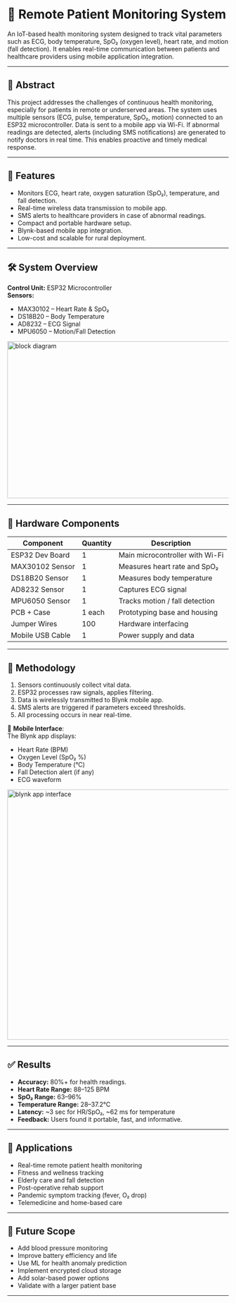 # 🏥 Remote Patient Monitoring System

An IoT-based health monitoring system designed to track vital parameters such as ECG, body temperature, SpO₂ (oxygen level), heart rate, and motion (fall detection). It enables real-time communication between patients and healthcare providers using mobile application integration.

---

## 🧠 Abstract

This project addresses the challenges of continuous health monitoring, especially for patients in remote or underserved areas. The system uses multiple sensors (ECG, pulse, temperature, SpO₂, motion) connected to an ESP32 microcontroller. Data is sent to a mobile app via Wi-Fi. If abnormal readings are detected, alerts (including SMS notifications) are generated to notify doctors in real time. This enables proactive and timely medical response.

---

## 🌟 Features

- Monitors ECG, heart rate, oxygen saturation (SpO₂), temperature, and fall detection.
- Real-time wireless data transmission to mobile app.
- SMS alerts to healthcare providers in case of abnormal readings.
- Compact and portable hardware setup.
- Blynk-based mobile app integration.
- Low-cost and scalable for rural deployment.

---

## 🛠️ System Overview

**Control Unit:** ESP32 Microcontroller  
**Sensors:**
- MAX30102 – Heart Rate & SpO₂
- DS18B20 – Body Temperature
- AD8232 – ECG Signal
- MPU6050 – Motion/Fall Detection

<img width="697" height="356" alt="block diagram" src="https://github.com/user-attachments/assets/888e8bdc-7125-4b10-941c-af1bc8595e03" />


---

## 🔩 Hardware Components

| Component            | Quantity | Description                        |
|----------------------|----------|------------------------------------|
| ESP32 Dev Board      | 1        | Main microcontroller with Wi-Fi    |
| MAX30102 Sensor      | 1        | Measures heart rate and SpO₂       |
| DS18B20 Sensor       | 1        | Measures body temperature          |
| AD8232 Sensor        | 1        | Captures ECG signal                |
| MPU6050 Sensor       | 1        | Tracks motion / fall detection     |
| PCB + Case           | 1 each   | Prototyping base and housing       |
| Jumper Wires         | 100      | Hardware interfacing               |
| Mobile USB Cable     | 1        | Power supply and data              |


---

## 🔄 Methodology

1. Sensors continuously collect vital data.
2. ESP32 processes raw signals, applies filtering.
3. Data is wirelessly transmitted to Blynk mobile app.
4. SMS alerts are triggered if parameters exceed thresholds.
5. All processing occurs in near real-time.

📱 **Mobile Interface**:  
The Blynk app displays:
- Heart Rate (BPM)
- Oxygen Level (SpO₂ %)
- Body Temperature (°C)
- Fall Detection alert (if any)
- ECG waveform
<img width="997" height="568" alt="blynk app interface" src="https://github.com/user-attachments/assets/54e09f84-e896-4448-9c45-d06e48d836d3" />


---

## ✅ Results

- **Accuracy:** 80%+ for health readings.
- **Heart Rate Range:** 88–125 BPM  
- **SpO₂ Range:** 63–96%  
- **Temperature Range:** 28–37.2°C  
- **Latency:** ~3 sec for HR/SpO₂, ~62 ms for temperature  
- **Feedback:** Users found it portable, fast, and informative.

---

## 🚀 Applications

- Real-time remote patient health monitoring
- Fitness and wellness tracking
- Elderly care and fall detection
- Post-operative rehab support
- Pandemic symptom tracking (fever, O₂ drop)
- Telemedicine and home-based care

---

## 🔮 Future Scope

- Add blood pressure monitoring
- Improve battery efficiency and life
- Use ML for health anomaly prediction
- Implement encrypted cloud storage
- Add solar-based power options
- Validate with a larger patient base

---


